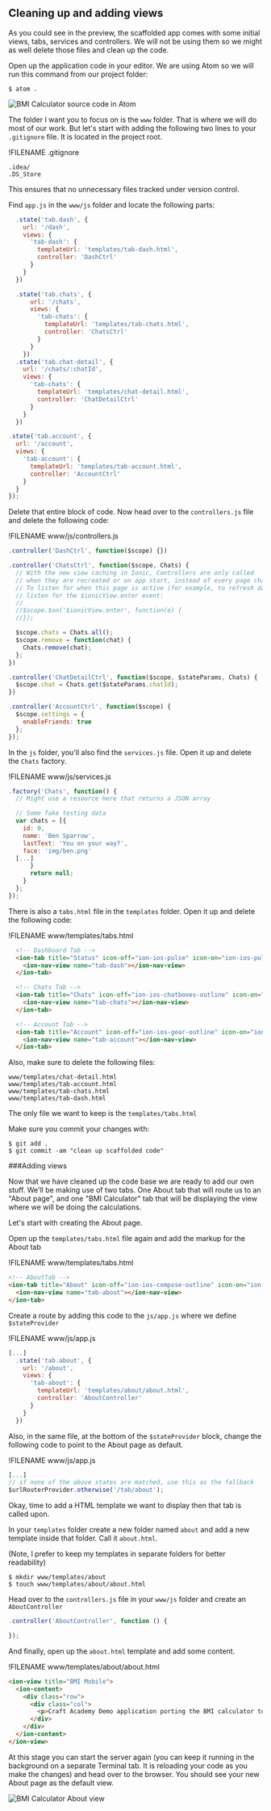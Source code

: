 ## Cleaning up and adding views
As you could see in the preview, the scaffolded app comes with some initial views, tabs, services and controllers. We will not be using them so we might as well delete those files and clean up the code.

Open up the application code in your editor. We are using Atom so we will run this command from our project folder:
```
$ atom .
```
![BMI Calculator source code in Atom](images/bmi_calc_app_js.png)

The folder I want you to focus on is the `www` folder. That is where we will do most of our work. But let's start with adding the following two lines to your `.gitignore` file. It is located in the project root.

!FILENAME .gitignore
```
.idea/
.DS_Store
```

This ensures that no unnecessary files tracked under version control.

Find `app.js` in the `www/js` folder and locate the following parts:

```javascript:www/js/app.js
  .state('tab.dash', {
    url: '/dash',
    views: {
      'tab-dash': {
        templateUrl: 'templates/tab-dash.html',
        controller: 'DashCtrl'
      }
    }
  })

  .state('tab.chats', {
      url: '/chats',
      views: {
        'tab-chats': {
          templateUrl: 'templates/tab-chats.html',
          controller: 'ChatsCtrl'
        }
      }
    })
  .state('tab.chat-detail', {
    url: '/chats/:chatId',
    views: {
      'tab-chats': {
        templateUrl: 'templates/chat-detail.html',
        controller: 'ChatDetailCtrl'
      }
    }
  })

.state('tab.account', {
  url: '/account',
  views: {
    'tab-account': {
      templateUrl: 'templates/tab-account.html',
      controller: 'AccountCtrl'
    }
  }
});
```

Delete that entire block of code. Now head over to the `controllers.js` file and delete the following code:

!FILENAME www/js/controllers.js
```javascript
.controller('DashCtrl', function($scope) {})

.controller('ChatsCtrl', function($scope, Chats) {
  // With the new view caching in Ionic, Controllers are only called
  // when they are recreated or on app start, instead of every page change.
  // To listen for when this page is active (for example, to refresh data),
  // listen for the $ionicView.enter event:
  //
  //$scope.$on('$ionicView.enter', function(e) {
  //});

  $scope.chats = Chats.all();
  $scope.remove = function(chat) {
    Chats.remove(chat);
  };
})

.controller('ChatDetailCtrl', function($scope, $stateParams, Chats) {
  $scope.chat = Chats.get($stateParams.chatId);
})

.controller('AccountCtrl', function($scope) {
  $scope.settings = {
    enableFriends: true
  };
});
```

In the `js` folder, you'll also find the `services.js` file. Open it up and delete the `Chats` factory.

!FILENAME www/js/services.js
```javascript
.factory('Chats', function() {
  // Might use a resource here that returns a JSON array

  // Some fake testing data
  var chats = [{
    id: 0,
    name: 'Ben Sparrow',
    lastText: 'You on your way?',
    face: 'img/ben.png'
  [...]
      }
      return null;
    }
  };
});
```

There is also a `tabs.html` file in the `templates` folder. Open it up and delete the following code:

!FILENAME www/templates/tabs.html
```html
  <!-- Dashboard Tab -->
  <ion-tab title="Status" icon-off="ion-ios-pulse" icon-on="ion-ios-pulse-strong" href="#/tab/dash">
    <ion-nav-view name="tab-dash"></ion-nav-view>
  </ion-tab>

  <!-- Chats Tab -->
  <ion-tab title="Chats" icon-off="ion-ios-chatboxes-outline" icon-on="ion-ios-chatboxes" href="#/tab/chats">
    <ion-nav-view name="tab-chats"></ion-nav-view>
  </ion-tab>

  <!-- Account Tab -->
  <ion-tab title="Account" icon-off="ion-ios-gear-outline" icon-on="ion-ios-gear" href="#/tab/account">
    <ion-nav-view name="tab-account"></ion-nav-view>
  </ion-tab>
```

Also, make sure to delete the following files:
```
www/templates/chat-detail.html
www/templates/tab-account.html
www/templates/tab-chats.html
www/templates/tab-dash.html
```
The only file we want to keep is the `templates/tabs.html`

Make sure you commit your changes with:

```
$ git add .
$ git commit -am "clean up scaffolded code"
```

###Adding views

Now that we have cleaned up the code base we are ready to add our own stuff. We'll be making use of two tabs. One About tab that will route us to an "About page", and one "BMI Calculator" tab that will be displaying the view where we will be doing the calculations.

Let's start with creating the About page.

Open up the `templates/tabs.html` file again and add the markup for the About tab

!FILENAME www/templates/tabs.html
```html
<!-- AboutTab -->
<ion-tab title="About" icon-off="ion-ios-compose-outline" icon-on="ion-ios-compose" href="#/tab/about">
  <ion-nav-view name="tab-about"></ion-nav-view>
</ion-tab>
```

Create a route by adding this code to the `js/app.js` where we define `$stateProvider`

!FILENAME www/js/app.js
```javascript
[...]
  .state('tab.about', {
    url: '/about',
    views: {
      'tab-about': {
        templateUrl: 'templates/about/about.html',
        controller: 'AboutController'
      }
    }
  })
```

Also, in the same file, at the bottom of the `$stateProvider` block, change the following code to point to the About page as default.

!FILENAME www/js/app.js
```javascript
[...]
// if none of the above states are matched, use this as the fallback
$urlRouterProvider.otherwise('/tab/about');
```

Okay, time to add a HTML template we want to display then that tab is called upon.

In your `templates` folder create a new folder named `about` and add a new template inside that folder. Call it `about.html`.

(Note, I prefer to keep my templates in separate folders for better readability)

```
$ mkdir www/templates/about
$ touch www/templates/about/about.html
```

Head over to the `controllers.js` file in your `www/js` folder and create an `AboutController`

```javascript
.controller('AboutController', function () {

});
```

And finally, open up the `about.html` template and add some content.

!FILENAME www/templates/about/about.html
```html
<ion-view title="BMI Mobile">
  <ion-content>
    <div class="row">
      <div class="col">
        <p>Craft Academy Demo application porting the BMI calculator to Ionic.</p>
      </div>
    </div>
  </ion-content>
</ion-view>
```
At this stage you can start the server again (you can keep it running in the background on a separate Terminal tab. It is reloading your code as you make the changes) and head over to the browser. You should see your new About page as the default view.

![BMI Calculator About view](images/bmi_calc_initial_about_view.png)
